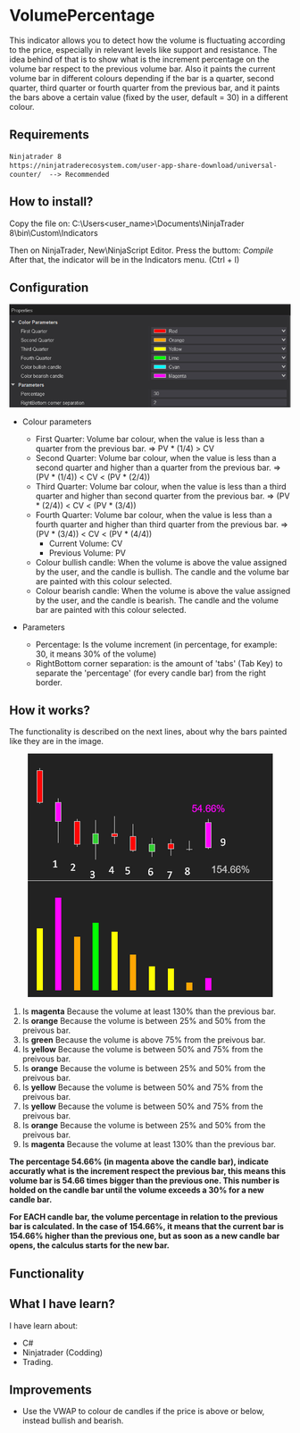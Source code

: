 # VolumePercentage

This indicator allows you to detect how the volume is fluctuating according to the price, especially in relevant levels like support and resistance. The idea behind of that is to show what is the increment percentage on the volume bar respect to the previous volume bar. Also it paints the current volume bar in different colours depending if the bar is a quarter, second quarter, third quarter or fourth quarter from the previous bar, and it paints the bars above a certain value (fixed by the user, default = 30) in a different colour.

## Requirements
    Ninjatrader 8
    https://ninjatraderecosystem.com/user-app-share-download/universal-counter/  --> Recommended

## How to install?
Copy the file on:
    C:\Users\<user_name>\Documents\NinjaTrader 8\bin\Custom\Indicators
    
Then on NinjaTrader, New\NinjaScript Editor. Press the buttom: _Compile_
After that, the indicator will be in the Indicators menu. (Ctrl + I)

## Configuration

<p align="center">
  <img src="https://github.com/rgutmen/VolumePercentage/blob/master/resources/VP_1.png" />
</p>

* Colour parameters
  * First Quarter: Volume bar colour, when the value is less than a quarter from the previous bar. => PV * (1/4) > CV
  * Second Quarter: Volume bar colour, when the value is less than a second quarter and higher than a quarter from the previous bar. => (PV * (1/4)) < CV < (PV * (2/4))
  * Third Quarter: Volume bar colour, when the value is less than a third quarter and higher than second quarter from the previous bar. => (PV * (2/4)) < CV < (PV * (3/4))
  * Fourth Quarter: Volume bar colour, when the value is less than a fourth quarter and higher than third quarter from the previous bar. => (PV * (3/4)) < CV < (PV * (4/4))
    * Current Volume: CV
    * Previous Volume: PV
  * Colour bullish candle: When the volume is above the value assigned by the user, and the candle is bullish. The candle and the volume bar are painted with this colour selected.
  * Colour bearish candle: When the volume is above the value assigned by the user, and the candle is bearish. The candle and the volume bar are painted with this colour selected.

* Parameters 
  * Percentage: Is the volume increment (in percentage, for example: 30, it means 30% of the volume)
  * RightBottom corner separation: is the amount of 'tabs' (Tab Key) to separate the 'percentage' (for every candle bar) from the right border.
   
## How it works?

The functionality is described on the next lines, about why the bars painted like they are in the image.

<p align="center">
  <img src="https://github.com/rgutmen/VolumePercentage/blob/master/resources/VP_3.png" />
</p>


1. Is **magenta** Because the volume at least 130% than the previous bar.
2. Is **orange** Because the volume is between 25% and 50% from the preivous bar.
3. Is **green** Because the volume is above 75% from the preivous bar.
4. Is **yellow** Because the volume is between 50% and 75% from the preivous bar.
5. Is **orange** Because the volume is between 25% and 50% from the preivous bar.
6. Is **yellow** Because the volume is between 50% and 75% from the preivous bar.
7. Is **yellow** Because the volume is between 50% and 75% from the preivous bar.
8. Is **orange** Because the volume is between 25% and 50% from the preivous bar.
9. Is **magenta** Because the volume at least 130% than the previous bar.

**The percentage 54.66% (in magenta above the candle bar), indicate accuratly what is the increment respect the previous bar, this means this volume bar is 54.66 times bigger than the previous one. This number is holded on the candle bar until the volume exceeds a 30% for a new candle bar.**

**For EACH candle bar, the volume percentage in relation to the previous bar is calculated. In the case of 154.66%, it means that the current bar is 154.66% higher than the previous one, but as soon as a new candle bar opens, the calculus starts for the new bar.**

## Functionality

   
## What I have learn?
I have learn about:
* C#
* Ninjatrader (Codding)
* Trading.

## Improvements
* Use the VWAP to colour de candles if the price is above or below, instead bullish and bearish.
